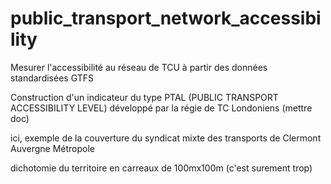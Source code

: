 # public_transport_network_accessibility

Mesurer l'accessibilité au réseau de TCU à partir des données standardisées GTFS

Construction d'un indicateur du type PTAL (PUBLIC TRANSPORT ACCESSIBILITY LEVEL) développé par la régie de TC Londoniens (mettre doc)

ici, exemple de la couverture du syndicat mixte des transports de Clermont Auvergne Métropole

dichotomie du territoire en carreaux de 100mx100m (c'est surement trop)





